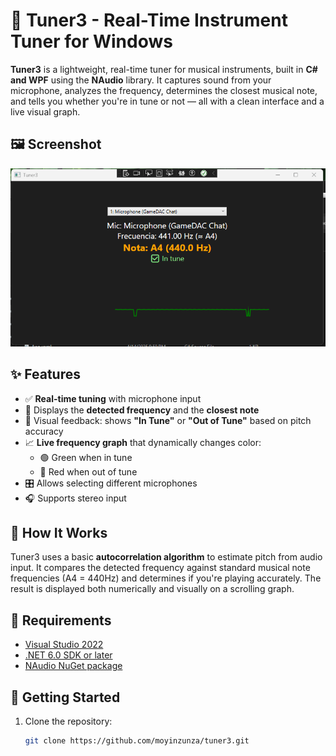 # 🎻 Tuner3 - Real-Time Instrument Tuner for Windows

**Tuner3** is a lightweight, real-time tuner for musical instruments, built in **C# and WPF** using the **NAudio** library. It captures sound from your microphone, analyzes the frequency, determines the closest musical note, and tells you whether you're in tune or not — all with a clean interface and a live visual graph.

## 🖼️ Screenshot

![Tuner3 Screenshot](images/tuner3-screenshot.png)

## ✨ Features

- ✅ **Real-time tuning** with microphone input
- 🎵 Displays the **detected frequency** and the **closest note**
- 🎯 Visual feedback: shows **"In Tune"** or **"Out of Tune"** based on pitch accuracy
- 📈 **Live frequency graph** that dynamically changes color:
  - 🟢 Green when in tune
  - 🔴 Red when out of tune
- 🎛 Allows selecting different microphones
- 🎧 Supports stereo input

## 🧠 How It Works

Tuner3 uses a basic **autocorrelation algorithm** to estimate pitch from audio input. It compares the detected frequency against standard musical note frequencies (A4 = 440Hz) and determines if you're playing accurately. The result is displayed both numerically and visually on a scrolling graph.

## 🧰 Requirements

- [Visual Studio 2022](https://visualstudio.microsoft.com/)
- [.NET 6.0 SDK or later](https://dotnet.microsoft.com/en-us/download)
- [NAudio NuGet package](https://www.nuget.org/packages/NAudio/)

## 🚀 Getting Started

1. Clone the repository:

   ```bash
   git clone https://github.com/moyinzunza/tuner3.git
   ```
